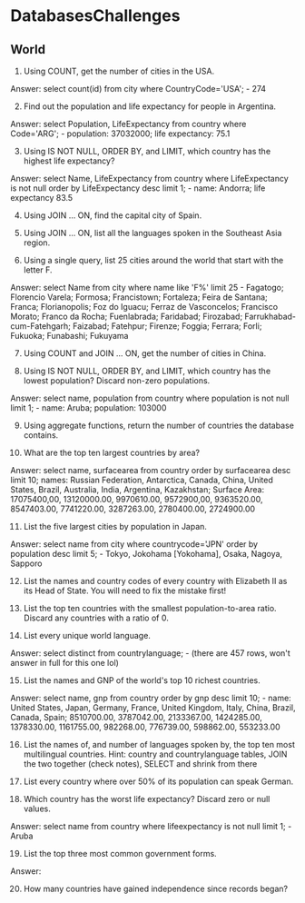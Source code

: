 # DatabasesChallenges

## World
1. Using COUNT, get the number of cities in the USA.

Answer: select count(id) from city where CountryCode='USA'; - 274


2. Find out the population and life expectancy for people in Argentina.

Answer: select Population, LifeExpectancy from country where Code='ARG'; - population: 37032000; life expectancy: 75.1


3. Using IS NOT NULL, ORDER BY, and LIMIT, which country has the highest life expectancy?

Answer: select Name, LifeExpectancy from country where LifeExpectancy is not null order by LifeExpectancy desc limit 1; - name: Andorra; life expectancy 83.5


4. Using JOIN ... ON, find the capital city of Spain.


5. Using JOIN ... ON, list all the languages spoken in the Southeast Asia region.


6. Using a single query, list 25 cities around the world that start with the letter F.

Answer: select Name from city where name like 'F%' limit 25 - Fagatogo; Florencio Varela; Formosa; Francistown; Fortaleza; Feira de Santana; Franca; Florianopolis; Foz do Iguacu; Ferraz de Vasconcelos; Francisco Morato; Franco da Rocha; Fuenlabrada; Faridabad; Firozabad; Farrukhabad-cum-Fatehgarh; Faizabad; Fatehpur; Firenze; Foggia; Ferrara; Forli; Fukuoka; Funabashi; Fukuyama


7. Using COUNT and JOIN ... ON, get the number of cities in China.


8. Using IS NOT NULL, ORDER BY, and LIMIT, which country has the lowest population? Discard non-zero populations.

Answer: select name, population from country where population is not null limit 1; - name: Aruba; population: 103000


9. Using aggregate functions, return the number of countries the database contains.


10. What are the top ten largest countries by area?

Answer: select name, surfacearea from country order by surfacearea desc limit 10; names: Russian Federation, Antarctica, Canada, China, United States, Brazil, Australia, India, Argentina, Kazakhstan; Surface Area: 17075400,00, 13120000.00, 9970610.00, 9572900,00, 9363520.00, 8547403.00, 7741220.00, 3287263.00, 2780400.00, 2724900.00


11. List the five largest cities by population in Japan.

Answer: select name from city where countrycode='JPN' order by population desc limit 5; - Tokyo, Jokohama [Yokohama], Osaka, Nagoya, Sapporo


12. List the names and country codes of every country with Elizabeth II as its Head of State. You will need to fix the mistake first!


13. List the top ten countries with the smallest population-to-area ratio. Discard any countries with a ratio of 0.

14. List every unique world language.

Answer: select distinct from countrylanguage; - (there are 457 rows, won't answer in full for this one lol)


15. List the names and GNP of the world's top 10 richest countries.

Answer: select name, gnp from country order by gnp desc limit 10; - name: United States, Japan, Germany, France, United Kingdom, Italy, China, Brazil, Canada, Spain; 8510700.00, 3787042.00, 2133367.00, 1424285.00, 1378330.00, 1161755.00, 982268.00, 776739.00, 598862.00, 553233.00


16. List the names of, and number of languages spoken by, the top ten most multilingual countries.
Hint: country and countrylanguage tables, JOIN the two together (check notes), SELECT and shrink from there

17. List every country where over 50% of its population can speak German.


18. Which country has the worst life expectancy? Discard zero or null values.

Answer: select name from country where lifeexpectancy is not null limit 1; - Aruba


19. List the top three most common government forms.

Answer: 


20. How many countries have gained independence since records began?
